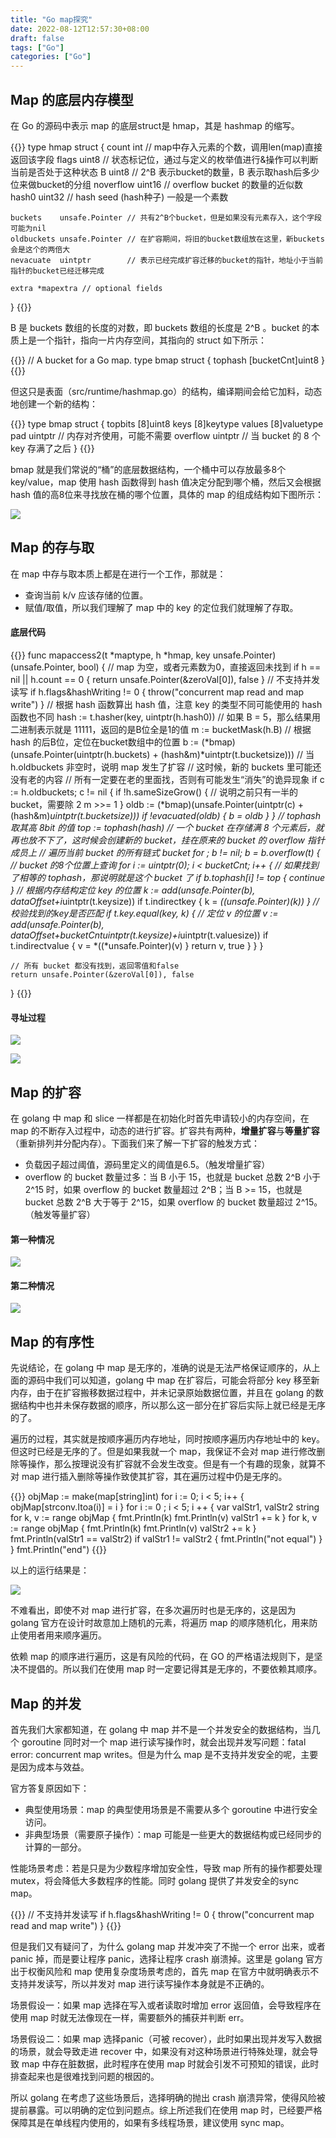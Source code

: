 ```yaml
---
title: "Go map探究"
date: 2022-08-12T12:57:30+08:00
draft: false
tags: ["Go"]
categories: ["Go"]
---
```


## Map 的底层内存模型

在 Go 的源码中表示 map 的底层struct是 hmap，其是 hashmap 的缩写。

{{<highlight go>}}
type hmap struct {
    count     int    // map中存入元素的个数，调用len(map)直接返回该字段
    flags     uint8  // 状态标记位，通过与定义的枚举值进行&操作可以判断当前是否处于这种状态
    B         uint8  // 2^B 表示bucket的数量，B 表示取hash后多少位来做bucket的分组
    noverflow uint16 // overflow bucket 的数量的近似数
    hash0     uint32 // hash seed (hash种子) 一般是一个素数

    buckets    unsafe.Pointer // 共有2^B个bucket，但是如果没有元素存入，这个字段可能为nil
    oldbuckets unsafe.Pointer // 在扩容期间，将旧的bucket数组放在这里，新buckets会是这个的两倍大
    nevacuate  uintptr        // 表示已经完成扩容迁移的bucket的指针，地址小于当前指针的bucket已经迁移完成

    extra *mapextra // optional fields
}
{{</highlight>}}

B 是 buckets 数组的长度的对数，即 buckets 数组的长度是 2^B 。bucket 的本质上是一个指针，指向一片内存空间，其指向的 struct 如下所示：

{{<highlight go>}}
// A bucket for a Go map.
type bmap struct {
    tophash [bucketCnt]uint8
}
{{</highlight>}}

但这只是表面（src/runtime/hashmap.go）的结构，编译期间会给它加料，动态地创建一个新的结构：

{{<highlight go>}}
type bmap struct {
    topbits  [8]uint8
    keys     [8]keytype
    values   [8]valuetype
    pad      uintptr      // 内存对齐使用，可能不需要
    overflow uintptr      // 当 bucket 的 8 个 key 存满了之后
}
{{</highlight>}}

bmap 就是我们常说的“桶”的底层数据结构，一个桶中可以存放最多8个 key/value，map 使用 hash 函数得到 hash 值决定分配到哪个桶，然后又会根据 hash 值的高8位来寻找放在桶的哪个位置，具体的 map 的组成结构如下图所示：

![](https://pic-1257946109.cos.ap-shanghai.myqcloud.com/blog/20220812142507.png)

## Map 的存与取

在 map 中存与取本质上都是在进行一个工作，那就是：

- 查询当前 k/v 应该存储的位置。
- 赋值/取值，所以我们理解了 map 中的 key 的定位我们就理解了存取。

#### 底层代码

{{<highlight go>}}
func mapaccess2(t *maptype, h *hmap, key unsafe.Pointer) (unsafe.Pointer, bool) {
    // map 为空，或者元素数为0，直接返回未找到
    if h == nil || h.count == 0 {
        return unsafe.Pointer(&zeroVal[0]), false
    }
    // 不支持并发读写
    if h.flags&hashWriting != 0 {
        throw("concurrent map read and map write")
    }
    // 根据 hash 函数算出 hash 值，注意 key 的类型不同可能使用的 hash 函数也不同
    hash := t.hasher(key, uintptr(h.hash0))
    // 如果 B = 5，那么结果用二进制表示就是 11111，返回的是B位全是1的值
    m := bucketMask(h.B)
    // 根据 hash 的后B位，定位在bucket数组中的位置
    b := (*bmap)(unsafe.Pointer(uintptr(h.buckets) + (hash&m)*uintptr(t.bucketsize)))
    // 当 h.oldbuckets 非空时，说明 map 发生了扩容
    // 这时候，新的 buckets 里可能还没有老的内容
    // 所有一定要在老的里面找，否则有可能发生“消失”的诡异现象
    if c := h.oldbuckets; c != nil {
        if !h.sameSizeGrow() {
            // 说明之前只有一半的 bucket，需要除 2
            m >>= 1
        }
        oldb := (*bmap)(unsafe.Pointer(uintptr(c) + (hash&m)*uintptr(t.bucketsize)))
        if !evacuated(oldb) {
            b = oldb
        }
    }
    // tophash 取其高 8bit 的值
    top := tophash(hash)
    // 一个 bucket 在存储满 8 个元素后，就再也放不下了，这时候会创建新的 bucket，挂在原来的 bucket 的 overflow 指针成员上
    // 遍历当前 bucket 的所有链式 bucket
    for ; b != nil; b = b.overflow(t) {
        // bucket 的8个位置上查询
        for i := uintptr(0); i < bucketCnt; i++ {
            // 如果找到了相等的 tophash，那说明就是这个 bucket 了
            if b.tophash[i] != top {
                continue
            }
            // 根据内存结构定位 key 的位置
            k := add(unsafe.Pointer(b), dataOffset+i*uintptr(t.keysize))
            if t.indirectkey {
                k = *((*unsafe.Pointer)(k))
            }
            // 校验找到的key是否匹配
            if t.key.equal(key, k) {
                // 定位 v 的位置
                v := add(unsafe.Pointer(b), dataOffset+bucketCnt*uintptr(t.keysize)+i*uintptr(t.valuesize))
                if t.indirectvalue {
                    v = *((*unsafe.Pointer)(v)
                }
                return v, true
            }
        }
    }

    // 所有 bucket 都没有找到，返回零值和false
    return unsafe.Pointer(&zeroVal[0]), false
}
{{</highlight>}}

#### 寻址过程

![](https://pic-1257946109.cos.ap-shanghai.myqcloud.com/blog/20220812144802.png)

![](https://pic-1257946109.cos.ap-shanghai.myqcloud.com/blog/20220812144820.png)

## Map 的扩容

在 golang 中 map 和 slice 一样都是在初始化时首先申请较小的内存空间，在 map 的不断存入过程中，动态的进行扩容。扩容共有两种，**增量扩容**与**等量扩容**（重新排列并分配内存）。下面我们来了解一下扩容的触发方式：

- 负载因子超过阈值，源码里定义的阈值是6.5。（触发增量扩容）
- overflow 的 bucket 数量过多：当 B 小于 15，也就是 bucket 总数 2^B 小于 2^15 时，如果 overflow 的 bucket 数量超过 2^B；当 B >= 15，也就是 bucket 总数 2^B 大于等于 2^15，如果 overflow 的 bucket 数量超过 2^15。（触发等量扩容）

#### 第一种情况

![](https://pic-1257946109.cos.ap-shanghai.myqcloud.com/blog/20220812150259.png)

#### 第二种情况

![](https://pic-1257946109.cos.ap-shanghai.myqcloud.com/blog/20220812150914.png)

## Map 的有序性

先说结论，在 golang 中 map 是无序的，准确的说是无法严格保证顺序的，从上面的源码中我们可以知道，golang 中 map 在扩容后，可能会将部分 key 移至新内存，由于在扩容搬移数据过程中，并未记录原始数据位置，并且在 golang 的数据结构中也并未保存数据的顺序，所以那么这一部分在扩容后实际上就已经是无序的了。

遍历的过程，其实就是按顺序遍历内存地址，同时按顺序遍历内存地址中的 key。但这时已经是无序的了。但是如果我就一个 map，我保证不会对 map 进行修改删除等操作，那么按理说没有扩容就不会发生改变。但是有一个有趣的现象，就算不对 map 进行插入删除等操作致使其扩容，其在遍历过程中仍是无序的。

{{<highlight go>}}
objMap := make(map[string]int)
for i := 0; i < 5; i++ {
   objMap[strconv.Itoa(i)] = i
}
for i := 0 ; i < 5; i ++ {
   var valStr1, valStr2 string
   for k, v := range objMap {
      fmt.Println(k)
      fmt.Println(v)
      valStr1 += k
   }
   for k, v := range objMap {
      fmt.Println(k)
      fmt.Println(v)
      valStr2 += k
   }
   fmt.Println(valStr1 == valStr2)
   if valStr1 != valStr2 {
      fmt.Println("not equal")
   }
}
fmt.Println("end")
{{</highlight>}}

以上的运行结果是：

![](https://pic-1257946109.cos.ap-shanghai.myqcloud.com/blog/20220812152405.png)

不难看出，即使不对 map 进行扩容，在多次遍历时也是无序的，这是因为 golang 官方在设计时故意加上随机的元素，将遍历 map 的顺序随机化，用来防止使用者用来顺序遍历。

依赖 map 的顺序进行遍历，这是有风险的代码，在 GO 的严格语法规则下，是坚决不提倡的。所以我们在使用 map 时一定要记得其是无序的，不要依赖其顺序。

## Map 的并发

首先我们大家都知道，在 golang 中 map 并不是一个并发安全的数据结构，当几个 goroutine 同时对一个 map 进行读写操作时，就会出现并发写问题：fatal error: concurrent map writes。但是为什么 map 是不支持并发安全的呢，主要是因为成本与效益。

官方答复原因如下：

- 典型使用场景：map 的典型使用场景是不需要从多个 goroutine 中进行安全访问。
- 非典型场景（需要原子操作）：map 可能是一些更大的数据结构或已经同步的计算的一部分。

性能场景考虑：若是只是为少数程序增加安全性，导致 map 所有的操作都要处理 mutex，将会降低大多数程序的性能。同时 golang 提供了并发安全的sync map。

{{<highlight go>}}
// 不支持并发读写
if h.flags&hashWriting != 0 {
    throw("concurrent map read and map write")
}
{{</highlight>}}

但是我们又有疑问了，为什么 golang map 并发冲突了不抛一个 error 出来，或者 panic 掉，而是要让程序 panic，选择让程序 crash 崩溃掉。这里是 golang 官方出于权衡风险和 map 使用复杂度场景考虑的，首先 map 在官方中就明确表示不支持并发读写，所以并发对 map 进行读写操作本身就是不正确的。

场景假设一：如果 map 选择在写入或者读取时增加 error 返回值，会导致程序在使用 map 时就无法像现在一样，需要额外的捕获并判断 err。

场景假设二：如果 map 选择panic（可被 recover），此时如果出现并发写入数据的场景，就会导致走进 recover 中，如果没有对这种场景进行特殊处理，就会导致 map 中存在脏数据，此时程序在使用 map 时就会引发不可预知的错误，此时排查起来也是很难找到问题的根因的。

所以 golang 在考虑了这些场景后，选择明确的抛出 crash 崩溃异常，使得风险被提前暴露。可以明确的定位到问题点。综上所述我们在使用 map 时，已经要严格保障其是在单线程内使用的，如果有多线程场景，建议使用 sync map。
